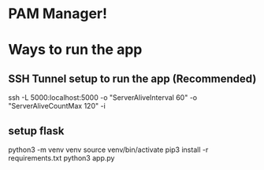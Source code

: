 # PAM Manager!


# Ways to run the app

## SSH Tunnel setup to run the app (Recommended)
ssh -L 5000:localhost:5000 -o "ServerAliveInterval 60" -o "ServerAliveCountMax 120" -i <your-key> <host>

## setup flask

python3 -m venv venv
source venv/bin/activate
pip3 install -r requirements.txt
python3 app.py